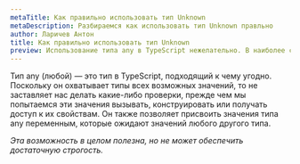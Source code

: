 ```yaml
---
metaTitle: Как правильно использовать тип Unknown
metaDescription: Разбираемся как использовать тип Unknown правльно
author: Ларичев Антон
title: Как правильно использовать тип Unknown
preview: Использование типа any в TypeScript нежелательно. В наиболее строгом режиме (оно настраивается) использование any невозможно, что значительно повышает типобезопасность кода. С другой стороны, существует немало ситуаций, когда тип неизвестен, но работа с ним должна быть типобезопасна.
---
```


Тип any (любой) — это тип в TypeScript, подходящий к чему угодно. Поскольку он охватывает типы всех возможных значений, то не заставляет нас делать какие-либо проверки, прежде чем мы попытаемся эти значения вызывать, конструировать или получать доступ к их свойствам. Он также позволяет присвоить значения типа any переменным, которые ожидают значений любого другого типа.

_Эта возможность в целом полезна, но не может обеспечить достаточную строгость._

